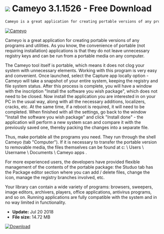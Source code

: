 # ![](https://cdn.softexe.net/static/icon/d/cameyo-1292.png) Cameyo 3.1.1526 - Free Download

```sh
Cameyo is a great application for creating portable versions of any programs and utilities.
```
[![Cameyo](https:https://tse2.mm.bing.net/th?id=OIP.CvZJHQ5EM8jEDa4VpH8R-QHaGL&pid=Api)](https://softexe.net/win/development-it/installers/cameyo:pbab.html)

Cameyo is a great application for creating portable versions of any programs and utilities. As you know, the convenience of portable (not requiring installation) applications is that they do not leave unnecessary registry keys and can be run from a portable media on any computer.

The Cameyo tool itself is portable, which means it does not clog your system with unnecessary elements. Working with this program is very easy and convenient. Once launched, select the Capture app locally option - Cameyo will take a snapshot of your entire system, keeping the registry and file system status. After this process is complete, you will have a window with the inscription "Install the software you wish package", which does not need to be closed. Now install the application you are interested in on your PC in the usual way, along with all the necessary additions, localizers, cracks, etc. At the same time, if a reboot is required, it will need to be completed. When finished with all the settings, go back to the window "Install the software you wish package" and click "Install done" - the application will perform a new system scan and compare it with the previously saved one, thereby packing the changes into a separate file.

Thus, make portable all the programs you need. They run through the shell Cameyo (tab "Computer"). If it is necessary to transfer the portable version to removable media, the files themselves can be found at c: \ Users \ Username \ Documents \ Cameyo apps \.

For more experienced users, the developers have provided flexible management of the contents of the portable package: the Studuo tab has the Package editor section where you can add / delete files, change the icon, manage the registry branches involved, etc.

Your library can contain a wide variety of programs: browsers, sweepers, image editors, archivers, players, office applications, antivirus programs, and so on. Running applications are fully compatible with the system and in no way limited in functionality.


- **Update:** Jul 20 2018
- **File size:** 14.72 MB

[![Download](https://cdn.softexe.net/static/img/download.png)](https://softexe.net/win/development-it/installers/cameyo:pbab.html)

